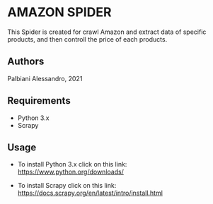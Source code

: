 # AMAZON SPIDER

This Spider is created for crawl Amazon and extract data of specific products, and then controll the price of each products.

## Authors

Palbiani Alessandro, 2021

## Requirements

* Python 3.x
* Scrapy

## Usage

* To install Python 3.x click on this link:
https://www.python.org/downloads/

* To install Scrapy click on this link:
https://docs.scrapy.org/en/latest/intro/install.html
